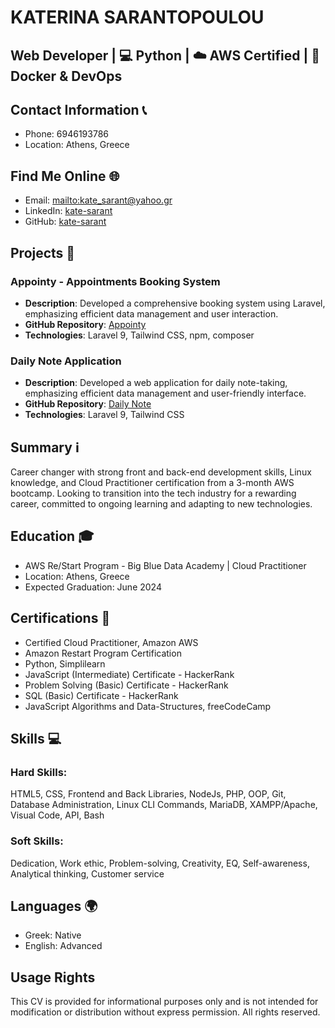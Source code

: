 # KATERINA SARANTOPOULOU  
## Web Developer | 💻 Python | ☁️ AWS Certified | 🐳 Docker & DevOps  

## Contact Information 📞  
- Phone: 6946193786  
- Location: Athens, Greece  

## Find Me Online 🌐  
- Email: [mailto:kate_sarant@yahoo.gr](mailto:kate_sarant@yahoo.gr)  
- LinkedIn: [kate-sarant](https://www.linkedin.com/in/kate-sarant)  
- GitHub: [kate-sarant](https://github.com/kate-sarant)  

## Projects 🚀  
### Appointy - Appointments Booking System  
- **Description**: Developed a comprehensive booking system using Laravel, emphasizing efficient data management and user interaction.  
- **GitHub Repository**: [Appointy](https://github.com/kate-sarant/Appointy)  
- **Technologies**: Laravel 9, Tailwind CSS, npm, composer  

### Daily Note Application  
- **Description**: Developed a web application for daily note-taking, emphasizing efficient data management and user-friendly interface.  
- **GitHub Repository**: [Daily Note](https://github.com/kate-sarant/Daily-Note)  
- **Technologies**: Laravel 9, Tailwind CSS  

## Summary ℹ️  
Career changer with strong front and back-end development skills, Linux knowledge, and Cloud Practitioner certification from a 3-month AWS bootcamp. Looking to transition into the tech industry for a rewarding career, committed to ongoing learning and adapting to new technologies.  

## Education 🎓  
- AWS Re/Start Program - Big Blue Data Academy | Cloud Practitioner  
- Location: Athens, Greece  
- Expected Graduation: June 2024  

## Certifications 🏅  
- Certified Cloud Practitioner, Amazon AWS  
- Amazon Restart Program Certification  
- Python, Simplilearn  
- JavaScript (Intermediate) Certificate - HackerRank  
- Problem Solving (Basic) Certificate - HackerRank  
- SQL (Basic) Certificate - HackerRank  
- JavaScript Algorithms and Data-Structures, freeCodeCamp  

## Skills 💻  
### Hard Skills:  
HTML5, CSS, Frontend and Back Libraries, NodeJs, PHP, OOP, Git, Database Administration, Linux CLI Commands, MariaDB, XAMPP/Apache, Visual Code, API, Bash  

### Soft Skills:  
Dedication, Work ethic, Problem-solving, Creativity, EQ, Self-awareness, Analytical thinking, Customer service  

## Languages 🌍  
- Greek: Native  
- English: Advanced

  
## Usage Rights

This CV is provided for informational purposes only and is not intended for modification or distribution without express permission. All rights reserved.
